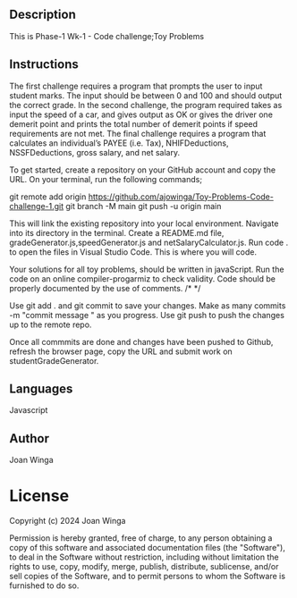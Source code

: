 ## Description
This is Phase-1 Wk-1 - Code challenge;Toy Problems


## Instructions
The first challenge requires a program that prompts the user to input student marks. The input should be between 0 and 100 and should output the correct grade.
In the second challenge, the program required takes as input the speed of a car, and gives output as OK or gives the driver one demerit point and prints the total number of demerit points if speed requirements are not met.
 The final challenge requires a program that calculates an individual’s  PAYEE (i.e. Tax), NHIFDeductions, NSSFDeductions, gross salary, and net salary.

 To get started, create a repository on your GitHub account and copy the URL. 
 On your terminal, run the following commands;

git remote add origin https://github.com/ajowinga/Toy-Problems-Code-challenge-1.git
git branch -M main
git push -u origin main

This will link the  existing repository into your local environment.
 Navigate into its directory in the terminal. Create a README.md file, gradeGenerator.js,speedGenerator.js and netSalaryCalculator.js.
 Run code . to open the files in Visual Studio Code. This is where you will code.

 Your solutions for all toy problems, should be written in javaScript.
 Run the code on an online compiler-progarmiz to check validity.
 Code should be properly documented by the use of comments. /* */

Use git add . and git commit to save your changes. Make as many commits -m "commit message " as you progress.
Use git push to push the changes up to the remote repo.

Once all commmits are done and changes have been pushed to Github, refresh the browser page, copy the URL and submit work on studentGradeGenerator.

## Languages

Javascript

## Author
Joan Winga

 # License
 Copyright (c) 2024 Joan Winga

Permission is hereby granted, free of charge, to any person obtaining a copy
of this software and associated documentation files (the "Software"), to deal
in the Software without restriction, including without limitation the rights
to use, copy, modify, merge, publish, distribute, sublicense, and/or sell
copies of the Software, and to permit persons to whom the Software is
furnished to do so.











